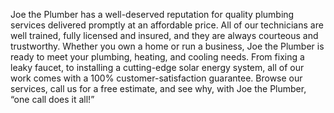 Joe the Plumber has a well-deserved reputation for quality plumbing services delivered promptly at an affordable price. All of our technicians are well trained, fully licensed and insured, and they are always courteous and trustworthy. Whether you own a home or run a business, Joe the Plumber is ready to meet your plumbing, heating, and cooling needs. From fixing a leaky faucet, to installing a cutting-edge solar energy system, all of our work comes with a 100% customer-satisfaction guarantee. Browse our services, call us for a free estimate, and see why, with Joe the Plumber, “one call does it all!”
